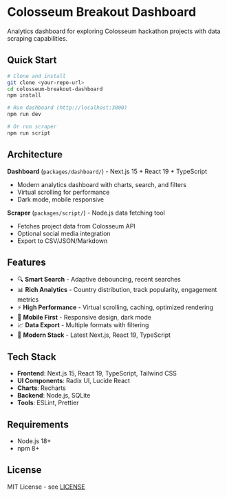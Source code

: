 # Colosseum Breakout Dashboard

Analytics dashboard for exploring Colosseum hackathon projects with data scraping capabilities.

## Quick Start

```bash
# Clone and install
git clone <your-repo-url>
cd colosseum-breakout-dashboard
npm install

# Run dashboard (http://localhost:3000)
npm run dev

# Or run scraper
npm run script
```

## Architecture

**Dashboard** (`packages/dashboard/`) - Next.js 15 + React 19 + TypeScript
- Modern analytics dashboard with charts, search, and filters
- Virtual scrolling for performance
- Dark mode, mobile responsive

**Scraper** (`packages/script/`) - Node.js data fetching tool
- Fetches project data from Colosseum API
- Optional social media integration
- Export to CSV/JSON/Markdown

## Features

- 🔍 **Smart Search** - Adaptive debouncing, recent searches
- 📊 **Rich Analytics** - Country distribution, track popularity, engagement metrics
- ⚡ **High Performance** - Virtual scrolling, caching, optimized rendering
- 📱 **Mobile First** - Responsive design, dark mode
- 📈 **Data Export** - Multiple formats with filtering
- 🚀 **Modern Stack** - Latest Next.js, React 19, TypeScript

## Tech Stack

- **Frontend**: Next.js 15, React 19, TypeScript, Tailwind CSS
- **UI Components**: Radix UI, Lucide React
- **Charts**: Recharts  
- **Backend**: Node.js, SQLite
- **Tools**: ESLint, Prettier

## Requirements

- Node.js 18+
- npm 8+

## License

MIT License - see [LICENSE](LICENSE)
